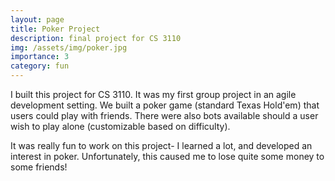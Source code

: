 ```yaml
---
layout: page
title: Poker Project
description: final project for CS 3110
img: /assets/img/poker.jpg 
importance: 3
category: fun
---
```


I built this project for CS 3110. It was my first group project in an agile development setting. We built a poker game (standard Texas Hold'em) that users could play with friends. There were also bots available should a user wish to play alone (customizable based on difficulty). 

It was really fun to work on this project- I learned a lot, and developed an interest in poker. Unfortunately, this caused me to lose quite some money to some friends!